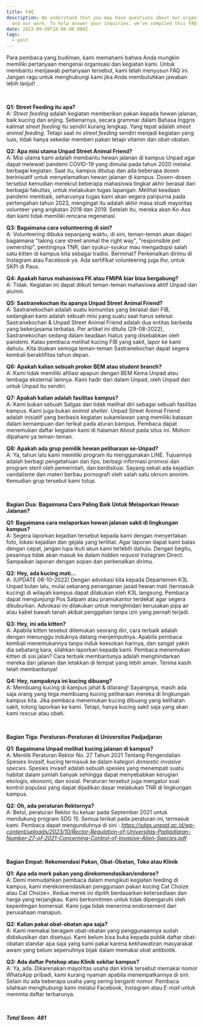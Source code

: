 ```yaml
---
title: FAQ
description: We understand that you may have questions about our organization
  and our work. To help answer your inquiries, we’ve compiled this FAQ.
date: 2022-09-09T18:08:00.000Z
tags:
  - post
---
```

Para pembaca yang budiman, kami memahami bahwa Anda mungkin memiliki pertanyaan mengenai organisasi dan kegiatan kami. Untuk membantu menjawab pertanyaan tersebut, kami telah menyusun FAQ ini. Jangan ragu untuk menghubungi kami jika Anda membutuhkan jawaban lebih lanjut!

<br>

**Q1: Street Feeding itu apa?**\
A:  *Street feeding* adalah kegiatan memberikan pakan kepada hewan jalanan, baik kucing dan anjing. Sebenarnya, secara grammar dalam Bahasa Inggris kalimat *street feeding* itu sendiri kurang lengkap. Yang tepat adalah *street animal feeding.* Tetapi saat ini *street feeding* sendiri menjadi kegiatan yang luas, tidak hanya sekedar memberi pakan tetapi vitamin dan obat-obatan.

**Q2: Apa misi utama Unpad Street Animal Friend?**\
A:  Misi utama kami adalah membantu hewan jalanan di kampus Unpad agar dapat melewati pandemi COVID-19 yang dimulai pada tahun 2020 melalui berbagai kegiatan. Saat itu, kampus ditutup dan ada beberapa dosen berinisiatif untuk menyelamatkan hewan jalanan di kampus. Dosen-dosen tersebut kemudian merekrut beberapa mahasiswa tingkat akhir berasal dari berbagai fakultas, untuk melakukan tugas lapangan. Melihat keadaan pandemi membaik, seharusnya tugas kami akan segera paripurna pada pertengahan tahun 2023, mengingat itu adalah akhir masa studi mayoritas volunteer yang angkatan 2018 dan 2019. Setelah itu, mereka akan Ko-Ass dan kami tidak memiliki rencana regenerasi.

**Q3: Bagaimana cara volunteering di sini?**\
A:  Volunteering dibuka sepanjang waktu, di sini, teman-teman akan diajari bagaimana "taking care street animal the right way", "responsible pet ownership", pentingnya TNR, dan syukur-syukur mau mengadopsi salah satu kitten di kampus kita sebagai tradisi. Berminat? Perkenalkan dirimu di Instagram atau Facebook ya. Ada sertifikat volunteering juga *lho*, untuk SKPI di Paus.

**Q4: Apakah harus mahasiswa FK atau FMIPA biar bisa bergabung?**\
A:  Tidak. Kegiatan ini dapat diikuti teman-teman mahasiswa aktif Unpad dan alumni.

**Q5: Sastranekochan itu apanya Unpad Street Animal Friend?**\
A:  Sastranekochan adalah suatu komunitas yang berasal dari FIB, sedangkan kami adalah sebuah misi yang suatu saat harus selesai. Sastranekochan & Unpad Street Animal Friend adalah dua entitas berbeda yang bekerjasama terbatas. Per artikel ini ditulis (29-08-2022), Sastranekochan sedang dalam keadaan hiatus yang disebabkan oleh pandemi. Kalau pembaca melihat kucing FIB yang sakit, lapor ke kami dahulu. Kita doakan semoga teman-teman Sastranekochan dapat segera kembali beraktifitas tahun depan.

**Q6: Apakah kalian sebuah proker BEM atau student branch?**\
A:  Kami tidak memiliki afiliasi apapun dengan BEM Kema Unpad atau lembaga eksternal lainnya. Kami hadir dari dalam Unpad, oleh Unpad dan untuk Unpad itu sendiri.

**Q7: Apakah kalian adalah fasilitas kampus?**\
A:  Kami bukan sebuah Satgas dan tidak melihat diri sebagai sebuah fasilitas kampus.  Kami juga bukan *animal shelter*. Unpad Street Animal Friend adalah inisiatif yang berbasis kegiatan sukarelawan yang memiliki batasan dalam kemampuan dan terikat pada aturan kampus. Pembaca dapat menemukan daftar kegiatan kami di halaman About pada situs ini. Mohon dipahami ya teman-teman.

**Q8: Apakah ada grup pemilik hewan peliharaan se-Unpad?**\
A:  Ya, tahun lalu kami memiliki program itu menggunakan LINE. Tujuannya adalah berbagi pengetahuan dan tips, berbagi informasi promosi dan program steril oleh pemerintah, dan berdiskusi. Sayang sekali ada kejadian vandalisme dan materi berbau pornografi oleh salah satu oknum anonim. Kemudian grup tersebut kami tutup.

<br>

**Bagian Dua: Bagaimana Cara Paling Baik Untuk Melaporkan Hewan Jalanan?**

**Q1: Bagaimana cara melaporkan hewan jalanan sakit di lingkungan kampus?**\
A:  Segera laporkan kejadian tersebut kepada kami dengan menyertakan foto, lokasi kejadian dan gejala yang terlihat. Agar laporan dapat kami balas dengan cepat, jangan lupa ikuti akun kami terlebih dahulu. Dengan begitu, pesannya tidak akan masuk ke dalam *hidden request* Instagram Direct. Sampaikan laporan dengan sopan dan perkenalkan dirimu.

**Q2: Hey, ada kucing mati...**\
A:  (UPDATE 08-10-2022) Dengan advokasi kita kepada Departemen K3L Unpad bulan lalu, mulai sekarang penanganan jasad hewan mati (termasuk kucing) di wilayah kampus dapat dilakukan oleh K3L langsung. Pembaca dapat mengunjungi Pos Satpam atau pramukantor terdekat agar segera dikuburkan. Advokasi ini dilakukan untuk menghindari kerusakan pipa air atau kabel bawah tanah akibat penggalian  tanpa izin yang pernah terjadi.

**Q3: Hey, ini ada kitten?**\
A:  Apabila kitten tesebut ditemukan seorang diri, cara terbaik adalah dengan menunggu induknya datang menjemputnya. Apabila pembaca kembali menemukannya tanpa induk keesokan harinya, dan sangat yakin dia sebatang kara, silahkan laporkan kepada kami. Pembaca menemukan kitten di sisi jalan? Cara terbaik membantunya adalah menghindarkan mereka dari jalanan dan letakkan di tempat yang lebih aman. Terima kasih telah membantunya!

**Q4: Hey, nampaknya ini kucing dibuang?**\
A:  Membuang kucing di kampus jahat & dilarang! Sayangnya, masih ada saja orang yang tega membuang kucing peliharaan mereka di lingkungan kampus kita. Jika pembaca menemukan kucing dibuang yang kelihatan sakit, tolong laporkan ke kami. Tetapi, hanya kucing sakit saja yang akan kami *rescue* atau obati.

<br>

**Bagian Tiga: Peraturan-Peraturan di Universitas Padjadjaran**

**Q1: Bagaimana Unpad melihat kucing jalanan di kampus?**\
A:  Menilik Peraturan Rektor No. 27 Tahun 2021 Tentang Pengendalian Spesies Invasif, kucing termasuk ke dalam kategori *domestic invasive species*. Spesies invasif adalah sebuah spesies yang menempati suatu habitat dalam jumlah banyak sehingga dapat menyebabkan kerugian ekologis, ekonomi, dan sosial. Peraturan tersebut juga mengatur soal kontrol populasi yang dapat dijadikan dasar melakukan TNR di lingkungan kampus.

**Q2: Oh, ada peraturan Rektornya?**\
A: Betul, peraturan Rektor itu keluar pada September 2021 untuk mendukung program SDG 15. Semua terikat pada peraturan ini, termasuk kami. Pembaca dapat mengunduhnya di sini : *<https://sdgs.unpad.ac.id/wp-content/uploads/2023/10/Rector-Regulation-of-Universitas-Padjadjaran-Number-27-of-2021-Concerning-Control-of-Invasive-Alien-Species.pdf>*

<br>

**Bagian Empat: Rekomendasi Pakan, Obat-Obatan, Toko atau Klinik**

**Q1: Apa ada merk pakan yang direkomendasikan/endorse?**\
A:  Demi memudahkan pembaca dalam mengikuti kegiatan feeding di kampus, kami merekomendasikan penggunaan pakan kucing Cat Choize atau Cat Choize+. Kedua merek ini dipilih berdasarkan ketersediaan dan harga yang terjangkau. Kami berkomitmen untuk tidak dipengaruhi oleh kepentingan komersial. Kami juga tidak menerima endorsement dari perusahaan manapun.

**Q2: Kalian pakai obat-obatan apa saja?**\
A:  Kami memakai beragam obat-obatan yang penggunaannya sudah didiskusikan dan disetujui. Kami belum bisa buka kepada publik daftar obat-obatan standar apa saja yang kami pakai karena kekhawatiran masyarakat awam yang belum sepenuhnya bijak dalam memakai obat antibiotik.

**Q3: Ada daftar Petshop atau Klinik sekitar kampus?**\
A:  Ya, ada. Dikarenakan mayoritas usaha dan klinik tersebut memakai nomor WhatsApp pribadi, kami kurang nyaman apabila menempatkannya di sini. Selain itu ada beberapa usaha yang sering berganti nomor. Pembaca silahkan menghubungi kami melalui Facebook, Instagram atau *E-mail* untuk meminta daftar terbarunya.

<br>

***Total Seen: 481***
